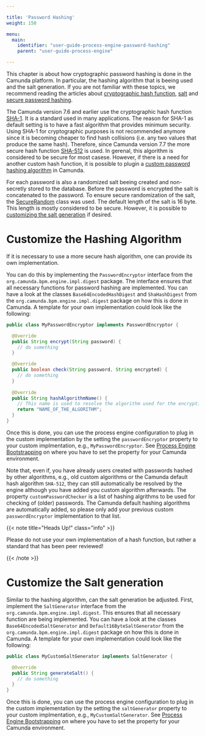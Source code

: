 ```yaml
---

title: 'Password Hashing'
weight: 150

menu:
  main:
    identifier: "user-guide-process-engine-password-hashing"
    parent: "user-guide-process-engine"

---
```


This chapter is about how cryptographic password hashing is done in the Camunda platform. In particular, the hashing algorithm that is beeing used and the salt generation. If you are not familiar with these topics, we recommend reading the articles about [cryptographic hash function](https://en.wikipedia.org/wiki/Cryptographic_hash_function), [salt](https://en.wikipedia.org/wiki/Salt_(cryptography)) and [secure password hashing](https://crackstation.net/hashing-security.htm). 

The Camunda version 7.6 and earlier use the cryptographic hash function [SHA-1](https://en.wikipedia.org/wiki/SHA-1). It is a standard used in many applications. The reason for SHA-1 as default setting is to have a fast algorithm that provides minimum security. Using SHA-1 for cryptographic purposes is not recommended anymore since it is becoming cheaper to find hash collisions (i.e. any two values that produce the same hash). Therefore, since Camunda version 7.7 the more secure hash function [SHA-512](https://en.wikipedia.org/wiki/SHA-2) is used. In gerenal, this algorithm is considered to be secure for most casese. However, if there is a need for another custom hash function, it is possible to plugin a [custom password hashing algorithm](#customize-the-hashing-algorithm) in Camunda.

For each password is also a randomized salt beeing created and non-secretly stored to the database. Before the password is encrypted the salt is concatenated to the password. To ensure secure randomization of the salt, the [SecureRandom](http://docs.oracle.com/javase/6/docs/api/java/security/SecureRandom.html) class was used. The default length of the salt is 16 byte. This length is mostly considered to be secure. However, it is possible to [customizing the salt generation](#customize-the-salt-generation) if desired.

# Customize the Hashing Algorithm

If it is necessary to use a more secure hash algorithm, one can provide its own implementation.

You can do this by implementing the `PasswordEncryptor` interface from the `org.camunda.bpm.engine.impl.digest` package. The interface ensures that all necessary functions for password hashing are implemented. You can have a look at the classes `Base64EncodedHashDigest` and `ShaHashDigest` from the `org.camunda.bpm.engine.impl.digest` package on how this is done in Camunda. A template for your own implementation could look like the following:


```java
public class MyPasswordEncryptor implements PasswordEncryptor {

  @Override
  public String encrypt(String password) {
    // do something
  }

  @Override
  public boolean check(String password, String encrypted) {
    // do something
  }
  
  @Override
  public String hashAlgorithmName() {
	// This name is used to resolve the algorithm used for the encryption of a password.
	return "NAME_OF_THE_ALGORITHM";
  }
}
```

Once this is done, you can use the process engine configuration to plug in the custom implementation by the setting the `passwordEncryptor` property to your custom implmentation, e.g., `MyPasswordEncryptor`. See [Process Engine Bootstrapping](../process-engine-bootstrapping) on where you have to set the property for your Camunda environment. 

Note that, even if, you have already users created with passwords hashed by other algorithms, e.g., old custom algorithms or the Camunda default hash algorithm `SHA-512`, they can still automatically be resolved by the engine although you have added you custom algorithm afterwards. The property `customPasswordChecker` is a list of hashing algrithms to be used for checking of (older) passwords. The Camunda default hashing algorithms are automatically added, so please only add your previous custom `passwordEncryptor` implementation to that list.

{{< note title="Heads Up!" class="info" >}}

Please do not use your own implementation of a hash function, but rather a standard that has been peer reviewed!

{{< /note >}}


# Customize the Salt generation

Similar to the hashing algorithm, can the salt generation be adjusted. First, implement the `SaltGenerator` interface from the `org.camunda.bpm.engine.impl.digest`. This ensures that all necessary function are being implemented. You can have a look at the classes `Base64EncodedSaltGenerator` and `Default16ByteSaltGenerator` from the `org.camunda.bpm.engine.impl.digest` package on how this is done in Camunda. A template for your own implementation could look like the following:

```java
public class MyCustomSaltGenerator implements SaltGenerator {

  @Override
  public String generateSalt() {
    // do something
  }
}
```

Once this is done, you can use the process engine configuration to plug in the custom implementation by the setting the `saltGenerator` property to your custom implmentation, e.g., `MyCustomSaltGenerator`. See [Process Engine Bootstrapping](../process-engine-bootstrapping) on where you have to set the property for your Camunda environment.




